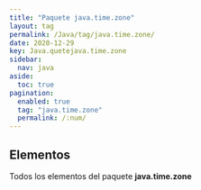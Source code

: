 ```yaml
---
title: "Paquete java.time.zone"
layout: tag
permalink: /Java/tag/java.time.zone/
date: 2020-12-29
key: Java.quetejava.time.zone
sidebar: 
  nav: java
aside: 
  toc: true
pagination: 
  enabled: true
  tag: "java.time.zone"
  permalink: /:num/
---
```


<h2>Elementos</h2>
Todos los elementos del paquete <strong>java.time.zone</strong>
